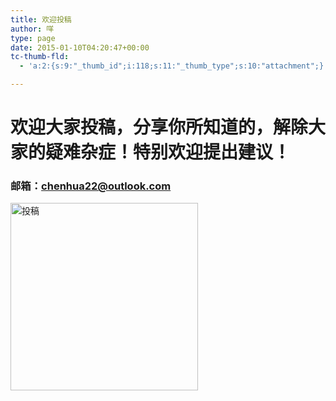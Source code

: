 ```yaml
---
title: 欢迎投稿
author: 咩
type: page
date: 2015-01-10T04:20:47+00:00
tc-thumb-fld:
  - 'a:2:{s:9:"_thumb_id";i:118;s:11:"_thumb_type";s:10:"attachment";}'

---
```

# 欢迎大家投稿，分享你所知道的，解除大家的疑难杂症！特别欢迎提出建议！

### 邮箱：chenhua22@outlook.com

[<img class="aligncenter size-medium wp-image-118" src="http://www.buhuipao.com/wp-content/uploads/2015/01/633766_1215318831-300x300.jpg" alt="投稿" width="300" height="300" srcset="http://www.buhuipao.com/wp-content/uploads/2015/01/633766_1215318831-300x300.jpg 300w, http://www.buhuipao.com/wp-content/uploads/2015/01/633766_1215318831-150x150.jpg 150w, http://www.buhuipao.com/wp-content/uploads/2015/01/633766_1215318831-160x160.jpg 160w, http://www.buhuipao.com/wp-content/uploads/2015/01/633766_1215318831-320x320.jpg 320w, http://www.buhuipao.com/wp-content/uploads/2015/01/633766_1215318831.jpg 900w" sizes="(max-width: 300px) 100vw, 300px" />][1]

 [1]: http://www.buhuipao.com/wp-content/uploads/2015/01/633766_1215318831.jpg
